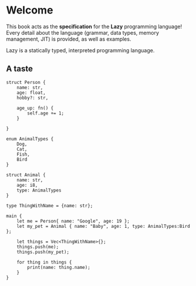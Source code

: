# Welcome

This book acts as the **specification** for the **Lazy** programming language! Every detail about the language (grammar, data types, memory management, JIT) is provided, as well as examples. 

Lazy is a statically typed, interpreted programming language. 

## A taste

```
struct Person {
    name: str,
    age: float,
    hobby?: str,

    age_up: fn() {
        self.age += 1;
    }

}

enum AnimalTypes {
    Dog,
    Cat,
    Fish,
    Bird
}

struct Animal {
    name: str,
    age: i8,
    type: AnimalTypes
}

type ThingWithName = {name: str};

main {
    let me = Person{ name: "Google", age: 19 };
    let my_pet = Animal { name: "Baby", age: 1, type: AnimalTypes:Bird };

    let things = Vec<ThingWithName>{};
    things.push(me);
    things.push(my_pet);

    for thing in things {
        print(name: thing.name);
    }
}
```